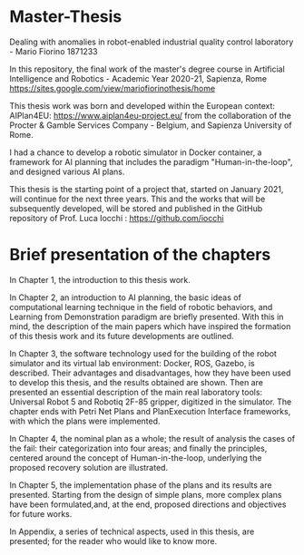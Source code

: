 # Master-Thesis

Dealing with anomalies in robot-enabled industrial quality control laboratory - Mario Fiorino 1871233

In this repository, the final work of the master's degree course in Artificial Intelligence and Robotics - Academic Year 2020-21, Sapienza, Rome
https://sites.google.com/view/mariofiorinothesis/home

This thesis work was born and developed within the European context: AIPlan4EU: https://www.aiplan4eu-project.eu/   from the collaboration of the Procter & Gamble Services Company - Belgium, and Sapienza University of Rome.

I had a chance to develop a robotic simulator in Docker container, a framework for AI planning that includes the paradigm "Human-in-the-loop", and designed various AI plans. 

This thesis is the starting point of a project that, started on January 2021, will continue for the next three years. This and the works that will be subsequently developed, will be stored and published in the GitHub repository of Prof. Luca Iocchi : https://github.com/iocchi

# Brief presentation of the chapters

In Chapter 1, the introduction to this thesis work.

In Chapter 2, an introduction to AI planning, the basic ideas of computational learning technique in the field of robotic behaviors, and Learning from Demonstration paradigm are briefly presented. With this in mind, the description of the main papers which have inspired the formation of this thesis work and its future developments are outlined.

In Chapter 3, the software technology used for the building of the robot simulator and its virtual lab environment: Docker, ROS, Gazebo, is described. Their advantages and disadvantages, how they have been used to develop this thesis, and the results obtained are shown. Then are presented an essential description of the main real laboratory tools: Universal Robot 5 and Robotiq 2F-85 gripper, digitized in the simulator. The chapter ends with Petri Net Plans and PlanExecution Interface frameworks, with which the plans were implemented.

In Chapter 4, the nominal plan as a whole; the result of analysis the cases of the fail: their categorization into four areas; and finally the principles, centered around the concept of Human-in-the-loop, underlying the proposed recovery solution are illustrated.

In Chapter 5, the implementation phase of the plans and its results are presented. Starting from the design of simple plans, more complex plans have been formulated,and, at the end, proposed directions and objectives for future works.

In Appendix, a series of technical aspects, used in this thesis, are presented; for the reader who would like to know more.
